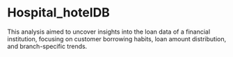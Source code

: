 # Hospital_hotelDB
This analysis aimed to uncover insights into the loan data of a financial institution, focusing on customer  borrowing habits, loan amount distribution, and branch-specific trends. 
